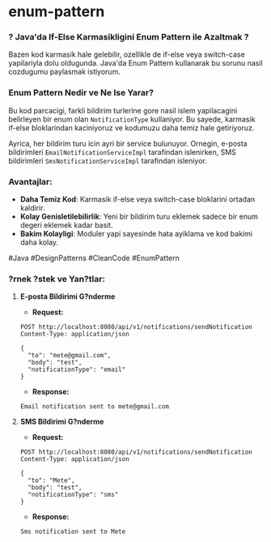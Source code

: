 # enum-pattern
### ? **Java'da If-Else Karmasikligini Enum Pattern ile Azaltmak** ?
Bazen kod karmasik hale gelebilir, ozellikle de if-else veya switch-case yapilariyla dolu oldugunda. Java'da Enum Pattern kullanarak bu sorunu nasil cozdugumu paylasmak istiyorum.

### Enum Pattern Nedir ve Ne Ise Yarar?
Bu kod parcacigi, farkli bildirim turlerine gore nasil islem yapilacagini belirleyen bir enum olan `NotificationType` kullaniyor. Bu sayede, karmasik if-else bloklarindan kaciniyoruz ve kodumuzu daha temiz hale getiriyoruz.

Ayrica, her bildirim turu icin ayri bir service bulunuyor. Ornegin, e-posta bildirimleri `EmailNotificationServiceImpl` tarafindan islenirken, SMS bildirimleri `SmsNotificationServiceImpl` tarafindan isleniyor.

### Avantajlar:
- **Daha Temiz Kod**: Karmasik if-else veya switch-case bloklarini ortadan kaldirir.
- **Kolay Genisletilebilirlik**: Yeni bir bildirim turu eklemek sadece bir enum degeri eklemek kadar basit.
- **Bakim Kolayligi**: Moduler yapi sayesinde hata ayiklama ve kod bakimi daha kolay.


#Java #DesignPatterns #CleanCode #EnumPattern

### ?rnek ?stek ve Yan?tlar:
1. **E-posta Bildirimi G?nderme**
    - **Request:**
    ```
    POST http://localhost:8080/api/v1/notifications/sendNotification
    Content-Type: application/json

    {
      "to": "mete@gmail.com",
      "body": "test",
      "notificationType": "email"
    }
    ```
    - **Response:**
    ```
    Email notification sent to mete@gmail.com
    ```

2. **SMS Bildirimi G?nderme**
    - **Request:**
    ```
    POST http://localhost:8080/api/v1/notifications/sendNotification
    Content-Type: application/json

    {
      "to": "Mete",
      "body": "test",
      "notificationType": "sms"
    }
    ```
    - **Response:**
    ```
    Sms notification sent to Mete
    ```
